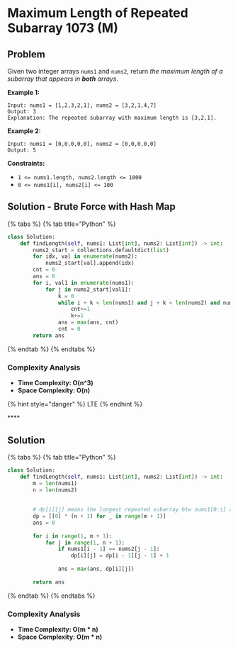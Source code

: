 # Maximum Length of Repeated Subarray 1073 \(M\)

## Problem

Given two integer arrays `nums1` and `nums2`, return _the maximum length of a subarray that appears in **both** arrays_.

**Example 1:**

```text
Input: nums1 = [1,2,3,2,1], nums2 = [3,2,1,4,7]
Output: 3
Explanation: The repeated subarray with maximum length is [3,2,1].
```

**Example 2:**

```text
Input: nums1 = [0,0,0,0,0], nums2 = [0,0,0,0,0]
Output: 5
```

**Constraints:**

* `1 <= nums1.length, nums2.length <= 1000`
* `0 <= nums1[i], nums2[i] <= 100`

## Solution - Brute Force with Hash Map

{% tabs %}
{% tab title="Python" %}
```python
class Solution:
    def findLength(self, nums1: List[int], nums2: List[int]) -> int:
        nums2_start = collections.defaultdict(list)
        for idx, val in enumerate(nums2):
            nums2_start[val].append(idx)
        cnt = 0
        ans = 0
        for i, val1 in enumerate(nums1):
            for j in nums2_start[val1]:
                k = 0
                while i + k < len(nums1) and j + k < len(nums2) and nums1[i + k] == nums2[j + k]:
                    cnt+=1
                    k+=1
                ans = max(ans, cnt)
                cnt = 0
        return ans
```
{% endtab %}
{% endtabs %}

### Complexity Analysis

* **Time Complexity: O\(n^3\)**
* **Space Complexity: O\(n\)**

{% hint style="danger" %}
LTE
{% endhint %}

\*\*\*\*

## Solution 

{% tabs %}
{% tab title="Python" %}
```python
class Solution:
    def findLength(self, nums1: List[int], nums2: List[int]) -> int:
        m = len(nums1)
        n = len(nums2)
        
        
        # dp[i][j] means the longest repeated subarray btw nums1[0:i] and nums2[0:j]
        dp = [[0] * (n + 1) for _ in range(m + 1)]
        ans = 0
        
        for i in range(1, m + 1):
            for j in range(1, n + 1):
                if nums1[i - 1] == nums2[j - 1]:
                    dp[i][j] = dp[i - 1][j - 1] + 1
                
                ans = max(ans, dp[i][j])
                
        return ans
```
{% endtab %}
{% endtabs %}

### Complexity Analysis

* **Time Complexity:  O\(m \* n\)**
* **Space Complexity: O\(m \* n\)**

